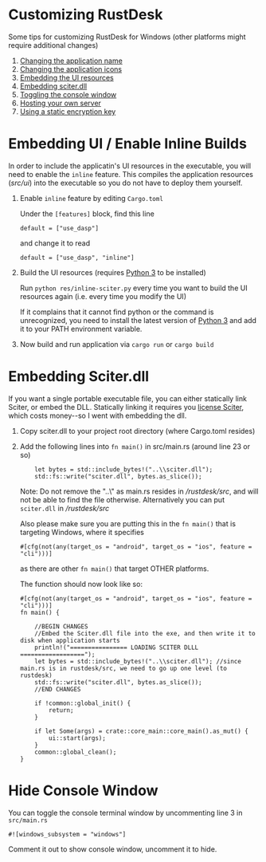 # Customizing RustDesk
Some tips for customizing RustDesk for Windows (other platforms might require additional changes)

1. [Changing the application name](#)
2. [Changing the application icons](#)
3. [Embedding the UI resources](#embedding-ui--enable-inline-builds)
4. [Embedding sciter.dll](#embedding-sciterdll)
5. [Toggling the console window](#hide-console-window)
6. [Hosting your own server](#)
7. [Using a static encryption key](#)

# Embedding UI / Enable Inline Builds
In order to include the applicatin's UI resources in the executable, you will need to enable the ```inline``` feature. This compiles the application resources (*src/ui*) into the executable so you do not have to deploy them yourself.

1. Enable ```inline``` feature by editing ```Cargo.toml```

    Under the ```[features]``` block, find this line

    ```
    default = ["use_dasp"]
    ```

    and change it to read
    
    ```
    default = ["use_dasp", "inline"]
    ```

2. Build the UI resources (requires [Python 3](https://www.python.org/downloads/) to be installed)

    Run ```python res/inline-sciter.py``` every time you want to build the UI resources again (i.e. every time you modify the UI)
    
    If it complains that it cannot find python or the command is unrecognized, you need to install the latest version of [Python 3](https://www.python.org/downloads/) and add it to your PATH environment variable.
3. Now build and run application via ```cargo run``` or ```cargo build```
# Embedding Sciter.dll
If you want a single portable executable file, you can either statically link Sciter, or embed the DLL. Statically linking it requires you [license Sciter](https://sciter.com/prices/), which costs money--so I went with embedding the dll.


1. Copy sciter.dll to your project root directory (where Cargo.toml resides)
2. Add the following lines into ```fn main()``` in src/main.rs (around line 23 or so)
    ```
        let bytes = std::include_bytes!("..\\sciter.dll");
        std::fs::write("sciter.dll", bytes.as_slice());
    ```
    Note: Do not remove the "..\\" as main.rs resides in */rustdesk/src*, and will not be able to find the file otherwise. Alternatively you can put ```sciter.dll``` in */rustdesk/src*
    
    Also please make sure you are putting this in the ```fn main()``` that is targeting Windows, where it specifies
    ```
    #[cfg(not(any(target_os = "android", target_os = "ios", feature = "cli")))]
    ```
    as there are other ```fn main()``` that target OTHER platforms.

    The function should now look like so:
    ```
    #[cfg(not(any(target_os = "android", target_os = "ios", feature = "cli")))]
    fn main() {

        //BEGIN CHANGES
        //Embed the Sciter.dll file into the exe, and then write it to disk when application starts
        println!("================ LOADING SCITER DLLL ==================");
        let bytes = std::include_bytes!("..\\sciter.dll"); //since main.rs is in rustdesk/src, we need to go up one level (to rustdesk)
        std::fs::write("sciter.dll", bytes.as_slice());
        //END CHANGES

        if !common::global_init() {
            return;
        }
        
        if let Some(args) = crate::core_main::core_main().as_mut() {
            ui::start(args);
        }
        common::global_clean();
    }
    ```

# Hide Console Window
You can toggle the console terminal window by uncommenting line 3 in ```src/main.rs``` 

```#![windows_subsystem = "windows"]```

Comment it out to show console window, uncomment it to hide.
